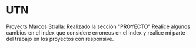 # UTN
Proyects
Marcos Stralla: Realizado la sección "PROYECTO"
Realice algunos cambios en el index que considere erroneos en el index y realice mi parte del trabajo en los proyectos con responsive.
